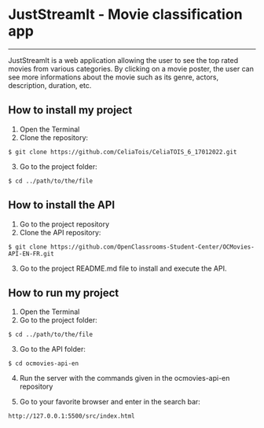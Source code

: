 # JustStreamIt - Movie classification app

---

JustStreamIt is a web application allowing the user to see the top rated movies from various categories. By clicking on a movie poster, the user can see more informations about the movie such as its genre, actors, description, duration, etc.

## How to install my project

1. Open the Terminal
2. Clone the repository:

```
$ git clone https://github.com/CeliaTois/CeliaTOIS_6_17012022.git
```

3. Go to the project folder:

```
$ cd ../path/to/the/file
```

## How to install the API

1. Go to the project repository
2. Clone the API repository:

```
$ git clone https://github.com/OpenClassrooms-Student-Center/OCMovies-API-EN-FR.git
```

3. Go to the project README.md file to install and execute the API.

## How to run my project

1. Open the Terminal
2. Go to the project folder:

```
$ cd ../path/to/the/file
```

3. Go to the API folder:

```
$ cd ocmovies-api-en
```

4. Run the server with the commands given in the ocmovies-api-en repository

5. Go to your favorite browser and enter in the search bar:

```
http://127.0.0.1:5500/src/index.html
```
